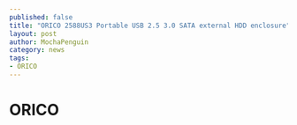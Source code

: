 ```yaml
---
published: false
title: "ORICO 2588US3 Portable USB 2.5 3.0 SATA external HDD enclosure"
layout: post
author: MochaPenguin
category: news
tags:
- ORICO
---
```


# ORICO
